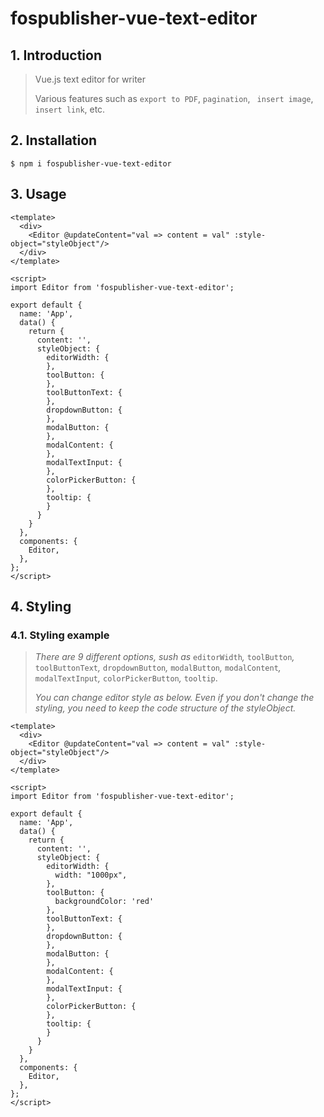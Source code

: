 # fospublisher-vue-text-editor

## 1. Introduction

> Vue.js text editor for writer
>
> Various features such as `export to PDF`, `pagination`, ` insert image`, `insert link`, etc.



## 2. Installation

```text
$ npm i fospublisher-vue-text-editor
```



## 3. Usage

```vue
<template>
  <div>
    <Editor @updateContent="val => content = val" :style-object="styleObject"/>
  </div>
</template>

<script>
import Editor from 'fospublisher-vue-text-editor';

export default {
  name: 'App',
  data() {
    return {
      content: '',
      styleObject: {
        editorWidth: {
        },
        toolButton: {
        },
        toolButtonText: {
        },
        dropdownButton: {
        },
        modalButton: {
        },
        modalContent: {
        },
        modalTextInput: {
        },
        colorPickerButton: {
        },
        tooltip: {
        }
      }
    }
  },
  components: {
    Editor,
  },
};
</script>
```



## 4. Styling

### 4.1. Styling example

> *There are 9 different options, sush as* `editorWidth`*,* `toolButton`*,* `toolButtonText`*,* `dropdownButton`*,* `modalButton`*,* `modalContent`*,* `modalTextInput`*,* `colorPickerButton`*,* `tooltip`.
>
>*You can change editor style as below.* 
>*Even if you don't change the styling, you need to keep the code structure of the styleObject.*

```vue
<template>
  <div>
    <Editor @updateContent="val => content = val" :style-object="styleObject"/>
  </div>
</template>

<script>
import Editor from 'fospublisher-vue-text-editor';

export default {
  name: 'App',
  data() {
    return {
      content: '',
      styleObject: {
        editorWidth: {
          width: "1000px",
        },
        toolButton: {
          backgroundColor: 'red'
        },
        toolButtonText: {
        },
        dropdownButton: {
        },
        modalButton: {
        },
        modalContent: {
        },
        modalTextInput: {
        },
        colorPickerButton: {
        },
        tooltip: {
        }
      }
    }
  },
  components: {
    Editor,
  },
};
</script>
```

